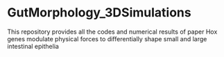 # GutMorphology_3DSimulations
This repository provides all the codes and numerical results of paper Hox genes modulate physical forces to differentially shape small and large intestinal epithelia 
